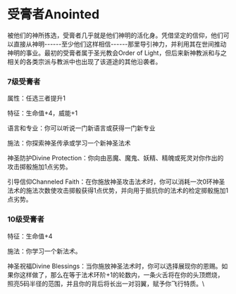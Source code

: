 # 受膏者Anointed

被他们的神所拣选，受膏者几乎就是他们神明的活化身。凭借坚定的信仰，他们可以直接从神明------至少他们这样相信------那里导引神力，并利用其在世间推动神明的事业。最初的受膏者属于圣光教会Order
of
Light，但后来新神教派和与之相关的各类宗派与教派中也出现了该道途的其他沿袭者。

### 7级受膏者

属性：任选三者提升1

特征：生命值+4，威能+1

语言和专业：你可以听说一门新语言或获得一门新专业

施法：你探索神圣传承或学习一个新神圣法术

神圣防护Divine
Protection：你向由恶魔、魔鬼、妖精、精魄或死灵对你作出的攻击掷骰施加1点劣势。

引导信仰Channeled
Faith：在你施放神圣攻击法术时，你可以消耗一次0环神圣法术的施法次数使攻击掷骰获得1点优势，并向用于抵抗你的法术的检定掷骰施加1点劣势。

### 10级受膏者

特征：生命值+4

施法：你学习一个新法术。

神圣祝福Divine
Blessings：当你施放神圣法术时，你可以选择展现你的恩赐。如果你这样做了，那么在等于法术环阶+1的轮数内，一条火舌将在你的头顶燃烧，照亮5码半径的范围，并且你的背后将长出一对羽翼，赋予你飞行特质。\
